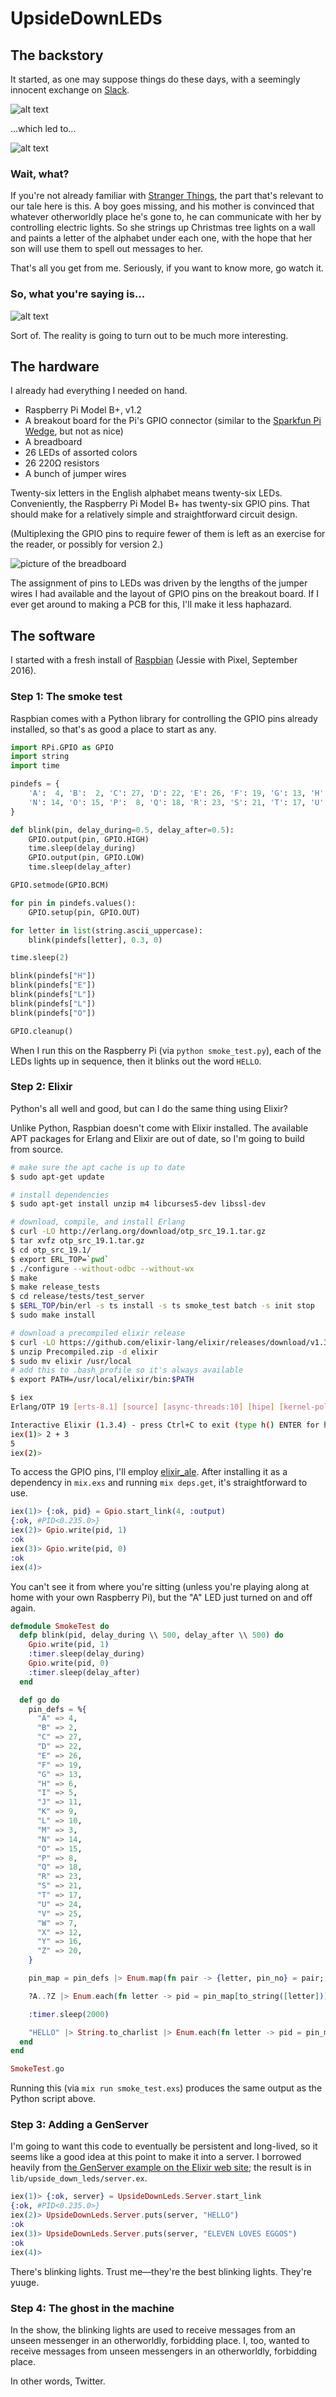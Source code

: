 # UpsideDownLEDs

## The backstory

It started, as one may suppose things do these days, with a seemingly innocent exchange on [Slack](http://www.slack.com/).

![alt text](https://www.evernote.com/l/AHdc-C2QJkNJMLoutZ0Unp-G9JcQ-C_7qeoB/image.png)

...which led to...

![alt text](https://www.evernote.com/l/AHc_Wx0UxlhIQrnMFoxvrv-Kt7WWdmu_EXYB/image.png)

### Wait, what?

If you're not already familiar with [Stranger Things](http://www.imdb.com/title/tt4574334/), the part that's relevant to our tale here is this. A boy goes missing, and his mother is convinced that whatever otherworldly place he's gone to, he can communicate with her by controlling electric lights. So she strings up Christmas tree lights on a wall and paints a letter of the alphabet under each one, with the hope that her son will use them to spell out messages to her.

That's all you get from me. Seriously, if you want to know more, go watch it.

### So, what you're saying is...

![alt text](https://www.evernote.com/l/AHcvX99-cCBOUYOe5N60Sp-Cjyd1YSHJOAcB/image.png)

Sort of. The reality is going to turn out to be much more interesting.

## The hardware

I already had everything I needed on hand.

* Raspberry Pi Model B+, v1.2
* A breakout board for the Pi's GPIO connector (similar to the [Sparkfun Pi Wedge](https://www.sparkfun.com/products/retired/13091), but not as nice)
* A breadboard
* 26 LEDs of assorted colors
* 26 220&ohm; resistors
* A bunch of jumper wires

Twenty-six letters in the English alphabet means twenty-six LEDs. Conveniently, the Raspberry Pi Model B+ has twenty-six GPIO pins. That should make for a relatively simple and straightforward circuit design.

(Multiplexing the GPIO pins to require fewer of them is left as an exercise for the reader, or possibly for version 2.)

![picture of the breadboard](https://www.evernote.com/l/AHdGaO3zeEZKKqKnT3avZ5fb45XkTmazFw0/image.png)

The assignment of pins to LEDs was driven by the lengths of the jumper wires I had available and the layout of GPIO pins on the breakout board. If I ever get around to making a PCB for this, I'll make it less haphazard.

## The software

I started with a fresh install of [Raspbian](https://www.raspberrypi.org/downloads/raspbian/) (Jessie with Pixel, September 2016).

### Step 1: The smoke test

Raspbian comes with a Python library for controlling the GPIO pins already installed, so that's as good a place to start as any.

```python
import RPi.GPIO as GPIO
import string
import time

pindefs = {
    'A':  4, 'B':  2, 'C': 27, 'D': 22, 'E': 26, 'F': 19, 'G': 13, 'H':  6, 'I':  5, 'J': 11, 'K':  9, 'L': 10, 'M':  3,
    'N': 14, 'O': 15, 'P':  8, 'Q': 18, 'R': 23, 'S': 21, 'T': 17, 'U': 24, 'V': 25, 'W':  7, 'X': 12, 'Y': 16, 'Z': 20,
}

def blink(pin, delay_during=0.5, delay_after=0.5):
    GPIO.output(pin, GPIO.HIGH)
    time.sleep(delay_during)
    GPIO.output(pin, GPIO.LOW)
    time.sleep(delay_after)

GPIO.setmode(GPIO.BCM)

for pin in pindefs.values():
    GPIO.setup(pin, GPIO.OUT)

for letter in list(string.ascii_uppercase):
    blink(pindefs[letter], 0.3, 0)

time.sleep(2)

blink(pindefs["H"])
blink(pindefs["E"])
blink(pindefs["L"])
blink(pindefs["L"])
blink(pindefs["O"])

GPIO.cleanup()
```

When I run this on the Raspberry Pi (via `python smoke_test.py`), each of the LEDs lights up in sequence, then it blinks out the word `HELLO`.

### Step 2: Elixir

Python's all well and good, but can I do the same thing using Elixir?

Unlike Python, Raspbian doesn't come with Elixir installed. The available APT packages for Erlang and Elixir are out of date, so I'm going to build from source.

```bash
# make sure the apt cache is up to date
$ sudo apt-get update

# install dependencies
$ sudo apt-get install unzip m4 libcurses5-dev libssl-dev

# download, compile, and install Erlang
$ curl -LO http://erlang.org/download/otp_src_19.1.tar.gz
$ tar xvfz otp_src_19.1.tar.gz
$ cd otp_src_19.1/
$ export ERL_TOP=`pwd`
$ ./configure --without-odbc --without-wx
$ make
$ make release_tests
$ cd release/tests/test_server
$ $ERL_TOP/bin/erl -s ts install -s ts smoke_test batch -s init stop
$ sudo make install

# download a precompiled elixir release
$ curl -LO https://github.com/elixir-lang/elixir/releases/download/v1.3.4/Precompiled.zip
$ unzip Precompiled.zip -d elixir
$ sudo mv elixir /usr/local
# add this to .bash_profile so it's always available
$ export PATH=/usr/local/elixir/bin:$PATH

$ iex
Erlang/OTP 19 [erts-8.1] [source] [async-threads:10] [hipe] [kernel-poll:false]

Interactive Elixir (1.3.4) - press Ctrl+C to exit (type h() ENTER for help)
iex(1)> 2 + 3
5
iex(2)>
```

To access the GPIO pins, I'll employ [elixir_ale](https://github.com/fhunleth/elixir_ale). After installing it as a dependency in `mix.exs` and running `mix deps.get`, it's straightforward to use.

```elixir
iex(1)> {:ok, pid} = Gpio.start_link(4, :output)
{:ok, #PID<0.235.0>}
iex(2)> Gpio.write(pid, 1)
:ok
iex(3)> Gpio.write(pid, 0)
:ok
iex(4)>
```

You can't see it from where you're sitting (unless you're playing along at home with your own Raspberry Pi), but the "A" LED just turned on and off again.

```elixir
defmodule SmokeTest do
  defp blink(pid, delay_during \\ 500, delay_after \\ 500) do
    Gpio.write(pid, 1)
    :timer.sleep(delay_during)
    Gpio.write(pid, 0)
    :timer.sleep(delay_after)
  end

  def go do
    pin_defs = %{
      "A" => 4,
      "B" => 2,
      "C" => 27,
      "D" => 22,
      "E" => 26,
      "F" => 19,
      "G" => 13,
      "H" => 6,
      "I" => 5,
      "J" => 11,
      "K" => 9,
      "L" => 10,
      "M" => 3,
      "N" => 14,
      "O" => 15,
      "P" => 8,
      "Q" => 18,
      "R" => 23,
      "S" => 21,
      "T" => 17,
      "U" => 24,
      "V" => 25,
      "W" => 7,
      "X" => 12,
      "Y" => 16,
      "Z" => 20,
    }

    pin_map = pin_defs |> Enum.map(fn pair -> {letter, pin_no} = pair; {:ok, pid} = Gpio.start_link(pin_no, :output); {letter, pid} end) |> Enum.into(%{})

    ?A..?Z |> Enum.each(fn letter -> pid = pin_map[to_string([letter])]; blink(pid, 300, 0); end)

    :timer.sleep(2000)

    "HELLO" |> String.to_charlist |> Enum.each(fn letter -> pid = pin_map[to_string([letter])]; blink(pid); end)
  end
end

SmokeTest.go
```

Running this (via `mix run smoke_test.exs`) produces the same output as the Python script above.

### Step 3: Adding a GenServer

I'm going to want this code to eventually be persistent and long-lived, so it seems like a good idea at this point to make it into a server. I borrowed heavily from [the GenServer example on the Elixir web site](http://elixir-lang.org/getting-started/mix-otp/genserver.html); the result is in `lib/upside_down_leds/server.ex`.

```elixir
iex(1)> {:ok, server} = UpsideDownLeds.Server.start_link
{:ok, #PID<0.235.0>}
iex(2)> UpsideDownLeds.Server.puts(server, "HELLO")
:ok
iex(3)> UpsideDownLeds.Server.puts(server, "ELEVEN LOVES EGGOS")
:ok
iex(4)>
```

There's blinking lights. Trust me&mdash;they're the best blinking lights. They're yuuge.

### Step 4: The ghost in the machine

In the show, the blinking lights are used to receive messages from an unseen messenger in an otherworldly, forbidding place. I, too, wanted to receive messages from unseen messengers in an otherworldly, forbidding place.

In other words, Twitter.
